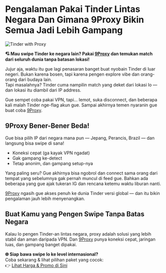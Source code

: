 # Pengalaman Pakai Tinder Lintas Negara Dan Gimana 9Proxy Bikin Semua Jadi Lebih Gampang

![Tinder with Proxy](https://cobiet.com/wp-content/uploads/2025/04/tinder-uso.jpg)

**💘 Mau swipe Tinder ke negara lain? Pakai [9Proxy](https://9proxy.com/?utm_source=Web2.0&utm_medium=Github&utm_id=lily555) dan temukan match dari seluruh dunia tanpa batasan lokasi!**

Jujur aja, waktu itu gue lagi penasaran banget buat nyobain Tinder di luar negeri. Bukan karena bosen, tapi karena pengen explore vibe dan orang-orang dari budaya lain.  
Tapi masalahnya? Tinder cuma nampilin match yang deket dari lokasi lo — dan lokasi itu diambil dari IP address.

Gue sempet coba pakai VPN, tapi… lemot, suka disconnect, dan beberapa kali malah Tinder nge-flag akun gue. Sampai akhirnya temen nyaranin gue buat coba [9Proxy](https://9proxy.com/?utm_source=Web2.0&utm_medium=Github&utm_id=lily555).

## 9Proxy Bener-Bener Beda!

Gue bisa pilih IP dari negara mana pun — Jepang, Perancis, Brazil — dan langsung bisa swipe di sana!  
- Koneksi cepat (ga kayak VPN ngadat)  
- Gak gampang ke-detect  
- Tetap anonim, dan gampang setup-nya

Yang paling seru? Gue akhirnya bisa ngobrol dan connect sama orang dari tempat yang sebelumnya gak pernah muncul di feed gue. Bahkan ada beberapa yang gue ajak tukeran IG dan rencana ketemu waktu liburan nanti.

[9Proxy](https://9proxy.com/?utm_source=Web2.0&utm_medium=Github&utm_id=lily555) ngasih gue akses penuh ke dunia Tinder versi global — dan itu bikin pengalaman jauh lebih menyenangkan.

## Buat Kamu yang Pengen Swipe Tanpa Batas Negara

Kalau lo pengen Tinder-an lintas negara, proxy adalah solusi yang lebih stabil dan aman daripada VPN. Dan [9Proxy](https://9proxy.com/?utm_source=Web2.0&utm_medium=Github&utm_id=lily555) punya koneksi cepat, jaringan luas, dan gampang banget dipakai.

**🌐 Siap bawa swipe lo ke level internasional?**  
Coba sekarang & lihat pilihan paket yang cocok:  
👉 [Lihat Harga & Promo di Sini](https://9proxy.com/pricing?utm_source=Web2.0&utm_medium=Github&utm_id=lily555)

